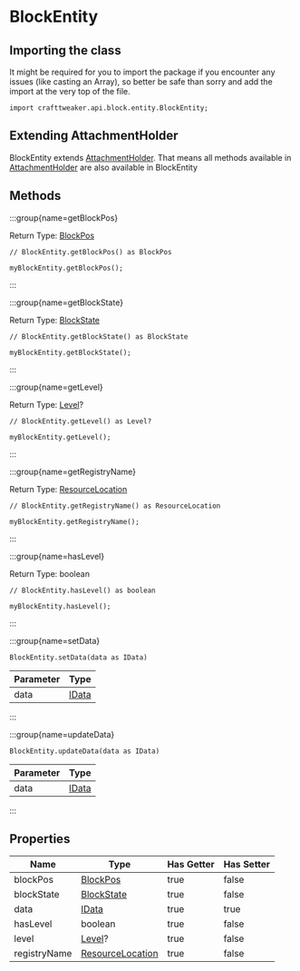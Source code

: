# BlockEntity

## Importing the class

It might be required for you to import the package if you encounter any issues (like casting an Array), so better be safe than sorry and add the import at the very top of the file.
```zenscript
import crafttweaker.api.block.entity.BlockEntity;
```


## Extending AttachmentHolder

BlockEntity extends [AttachmentHolder](/neoforge/api/attachment/AttachmentHolder). That means all methods available in [AttachmentHolder](/neoforge/api/attachment/AttachmentHolder) are also available in BlockEntity

## Methods

:::group{name=getBlockPos}

Return Type: [BlockPos](/vanilla/api/util/math/BlockPos)

```zenscript
// BlockEntity.getBlockPos() as BlockPos

myBlockEntity.getBlockPos();
```

:::

:::group{name=getBlockState}

Return Type: [BlockState](/vanilla/api/block/BlockState)

```zenscript
// BlockEntity.getBlockState() as BlockState

myBlockEntity.getBlockState();
```

:::

:::group{name=getLevel}

Return Type: [Level](/vanilla/api/world/Level)?

```zenscript
// BlockEntity.getLevel() as Level?

myBlockEntity.getLevel();
```

:::

:::group{name=getRegistryName}

Return Type: [ResourceLocation](/vanilla/api/resource/ResourceLocation)

```zenscript
// BlockEntity.getRegistryName() as ResourceLocation

myBlockEntity.getRegistryName();
```

:::

:::group{name=hasLevel}

Return Type: boolean

```zenscript
// BlockEntity.hasLevel() as boolean

myBlockEntity.hasLevel();
```

:::

:::group{name=setData}

```zenscript
BlockEntity.setData(data as IData)
```

| Parameter |               Type               |
|-----------|----------------------------------|
| data      | [IData](/vanilla/api/data/IData) |


:::

:::group{name=updateData}

```zenscript
BlockEntity.updateData(data as IData)
```

| Parameter |               Type               |
|-----------|----------------------------------|
| data      | [IData](/vanilla/api/data/IData) |


:::


## Properties

|     Name     |                            Type                            | Has Getter | Has Setter |
|--------------|------------------------------------------------------------|------------|------------|
| blockPos     | [BlockPos](/vanilla/api/util/math/BlockPos)                | true       | false      |
| blockState   | [BlockState](/vanilla/api/block/BlockState)                | true       | false      |
| data         | [IData](/vanilla/api/data/IData)                           | true       | true       |
| hasLevel     | boolean                                                    | true       | false      |
| level        | [Level](/vanilla/api/world/Level)?                         | true       | false      |
| registryName | [ResourceLocation](/vanilla/api/resource/ResourceLocation) | true       | false      |

